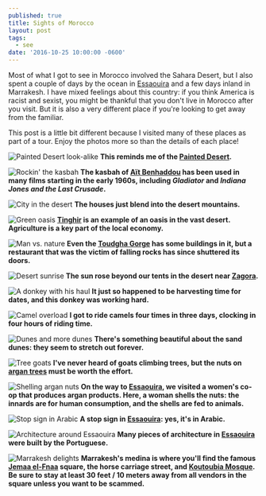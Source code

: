 ```yaml
---
published: true
title: Sights of Morocco
layout: post
tags:
  - see
date: '2016-10-25 10:00:00 -0600'
---
```

Most of what I got to see in Morocco involved the Sahara Desert, but I also spent a couple of days by the ocean in [Essaouira][essaouira] and a few days inland in Marrakesh. I have mixed feelings about this country: if you think America is racist and sexist, you might be thankful that you don't live in Morocco after you visit. But it is also a very different place if you're looking to get away from the familiar.

<!--more-->

This post is a little bit different because I visited many of these places as part of a tour. Enjoy the photos more so than the details of each place!

![Painted Desert look-alike]({{site.baseurl}}/images/2016/10/25-sights-of-morocco/desert-painted.jpg)
__This reminds me of the [Painted Desert](https://en.wikipedia.org/wiki/Painted_Desert_(Arizona)).__

![Rockin' the kasbah]({{site.baseurl}}/images/2016/10/25-sights-of-morocco/aitbenhaddou.jpg)
__The kasbah of [Aït Benhaddou](https://en.wikipedia.org/wiki/Aït_Benhaddou) has been used in many films starting in the early 1960s, including _Gladiator_ and _Indiana Jones and the Last Crusade_.__

![City in the desert]({{site.baseurl}}/images/2016/10/25-sights-of-morocco/desert-city.jpg)
__The houses just blend into the desert mountains.__

![Green oasis]({{site.baseurl}}/images/2016/10/25-sights-of-morocco/tinghir.jpg)
__[Tinghir](https://en.wikipedia.org/wiki/Tinghir) is an example of an oasis in the vast desert. Agriculture is a key part of the local economy.__

![Man vs. nature]({{site.baseurl}}/images/2016/10/25-sights-of-morocco/todgha-gorge.jpg)
__Even the [Toudgha Gorge](https://en.wikipedia.org/wiki/Todgha_Gorge) has some buildings in it, but a restaurant that was the victim of falling rocks has since shuttered its doors.__

![Desert sunrise]({{site.baseurl}}/images/2016/10/25-sights-of-morocco/desert-sunrise.jpg)
__The sun rose beyond our tents in the desert near [Zagora](https://en.wikipedia.org/wiki/Zagora,_Morocco).__

![A donkey with his haul]({{site.baseurl}}/images/2016/10/25-sights-of-morocco/donkey.jpg)
__It just so happened to be harvesting time for dates, and this donkey was working hard.__

![Camel overload]({{site.baseurl}}/images/2016/10/25-sights-of-morocco/desert-camels.jpg)
__I got to ride camels four times in three days, clocking in four hours of riding time.__

![Dunes and more dunes]({{site.baseurl}}/images/2016/10/25-sights-of-morocco/desert-dunes.jpg)
__There's something beautiful about the sand dunes: they seem to stretch out forever.__

![Tree goats]({{site.baseurl}}/images/2016/10/25-sights-of-morocco/argan-goats.jpg)
__I've never heard of goats climbing trees, but the nuts on [argan trees](https://en.wikipedia.org/wiki/Argania) must be worth the effort.__

![Shelling argan nuts]({{site.baseurl}}/images/2016/10/25-sights-of-morocco/argan-shelling.jpg)
__On the way to [Essaouira][essaouira], we visited a women's co-op that produces argan products. Here, a woman shells the nuts: the innards are for human consumption, and the shells are fed to animals.__

![Stop sign in Arabic]({{site.baseurl}}/images/2016/10/25-sights-of-morocco/city-stop.jpg)
__A stop sign in [Essaouira][essaouira]: yes, it's in Arabic.__

![Architecture around Essaouira]({{site.baseurl}}/images/2016/10/25-sights-of-morocco/city-essaouira.jpg)
__Many pieces of architecture in [Essaouira][essaouira] were built by the Portuguese.__

![Marrakesh delights]({{site.baseurl}}/images/2016/10/25-sights-of-morocco/city-marrakesh.jpg)
__Marrakesh's medina is where you'll find the famous [Jemaa el-Fnaa](https://en.m.wikipedia.org/wiki/Jemaa_el-Fnaa) square, the horse carriage street, and [Koutoubia Mosque](https://en.wikipedia.org/wiki/Koutoubia_Mosque). Be sure to stay at least 30 feet / 10 meters away from all vendors in the square unless you want to be scammed.__

[essaouira]: https://en.wikipedia.org/wiki/Essaouira